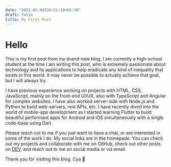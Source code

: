 ```yaml
---
date: "2021-05-04T20:51:19+05:30"
draft: false
title: My First Post
---
```


# Hello

This is my first post from my brand-new blog. I am currently a high-school student at the time I am writing this post, who is extremely passionate about technology and its applications to help eradicate any kind of inequality that exists in this world. It may never be possible to actually achieve that goal, but I will always try.

I have previous experience working on projects with HTML, CSS, JavaScript, mainly on the front-end UI/UX, also with TypeScript and Angular for complex websites. I have also worked server-side with Node.js and Python to build web-servers, rest APIs, etc. I have recently dived into the world of mobile-app development as I started learning Flutter to build beautiful performant apps for Android and iOS simultaneously with a single code-base using Dart.

Please reach out to me if you just want to have a chat, or are interested in some of the work I do. My social links are in the homepade. You can check out my projects and collaborate with me on GitHub, check out other posts on [DEV](https://dev.to/adityavinodh), and reach out to me on social media or via email.

Thank you for visiting this blog. Cya 👋
